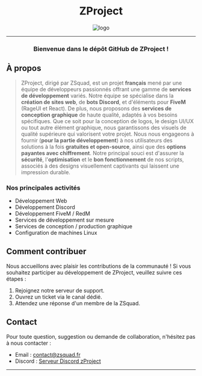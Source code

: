 <h1 align="center">ZProject</h1>

<div align="center">
  <img src="https://i.imgur.com/0OJuJcS.png" alt="logo">
</div>

---

<h3 align="center">Bienvenue dans le dépôt GitHub de ZProject !</h3>

## À propos

> ZProject, dirigé par ZSquad, est un projet **français** mené par une équipe de développeurs passionnés offrant une gamme de **services de développement** variés. Notre équipe se spécialise dans la **création de sites web**, de **bots Discord**, et d'éléments pour **FiveM** (RageUI et React). De plus, nous proposons des **services de conception graphique** de haute qualité, adaptés à vos besoins spécifiques. Que ce soit pour la conception de logos, le design UI/UX ou tout autre élément graphique, nous garantissons des visuels de qualité supérieure qui valorisent votre projet. Nous nous engageons à fournir (**pour la partie développement**) à nos utilisateurs des solutions à la fois **gratuites et open-source**, ainsi que des **options payantes avec chiffrement**. Notre principal souci est d'assurer la **sécurité**, l'**optimisation** et le **bon fonctionnement** de nos scripts, associés à des designs visuellement captivants qui laissent une impression durable.

### Nos principales activités

- Développement Web
- Développement Discord
- Développement FiveM / RedM
- Services de développement sur mesure
- Services de conception / production graphique
- Configuration de machines Linux

## Comment contribuer

Nous accueillons avec plaisir les contributions de la communauté ! Si vous souhaitez participer au développement de ZProject, veuillez suivre ces étapes :

1. Rejoignez notre serveur de support.
2. Ouvrez un ticket via le canal dédié.
3. Attendez une réponse d'un membre de la ZSquad.

## Contact

Pour toute question, suggestion ou demande de collaboration, n'hésitez pas à nous contacter :

- Email : contact@zsquad.fr
- Discord : [Serveur Discord zProject](https://discord.gg/zproject)

---
